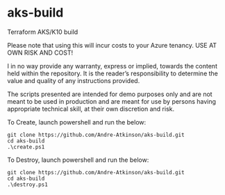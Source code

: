 # aks-build
Terraform AKS/K10 build

Please note that using this will incur costs to your Azure tenancy. USE AT OWN RISK AND COST!

I in no way provide any warranty, express or implied, towards the content held within the repository. It is the reader’s responsibility to determine the value and quality of any instructions provided.

The scripts presented are intended for demo purposes only and are not meant to be used in production and are meant for use by persons having appropriate technical skill, at their own discretion and risk.

To Create, launch powershell and run the below:
```
git clone https://github.com/Andre-Atkinson/aks-build.git
cd aks-build
.\create.ps1
```
To Destroy, launch powershell and run the below:
```
git clone https://github.com/Andre-Atkinson/aks-build.git
cd aks-build
.\destroy.ps1
```
